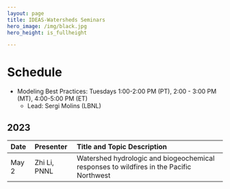 ```yaml
---
layout: page
title: IDEAS-Watersheds Seminars
hero_image: /img/black.jpg
hero_height: is_fullheight

---
```


# Schedule
* Modeling Best Practices: Tuesdays 1:00-2:00 PM (PT), 2:00 - 3:00 PM (MT), 4:00-5:00 PM (ET)
  - Lead:  Sergi Molins (LBNL)

## 2023

| Date        |  Presenter                             | Title and Topic Description                    |
|:------------|:---------------------------------------|:-----------------------------------------------|
| May 2      | Zhi Li, PNNL                     | Watershed hydrologic and biogeochemical responses to wildfires in the Pacific Northwest |
